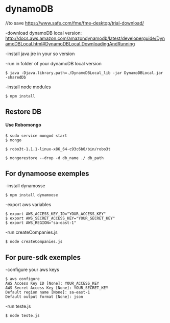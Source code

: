 # dynamoDB

//to save https://www.safe.com/fme/fme-desktop/trial-download/


-download dynamoDB local version:  
 http://docs.aws.amazon.com/amazondynamodb/latest/developerguide/DynamoDBLocal.html#DynamoDBLocal.DownloadingAndRunning

-install java jre in your so version

-run in folder of your dynamoDB local version
```
$ java -Djava.library.path=./DynamoDBLocal_lib -jar DynamoDBLocal.jar -sharedDb
```

-install node modules
```
$ npm install
```

## Restore DB
#### Use Robomongo
```
$ sudo service mongod start
$ mongo

$ robo3t-1.1.1-linux-x86_64-c93c6b0/bin/robo3t

$ mongorestore --drop -d db_name ./ db_path
```

## For dynamoose exemples
-install dynamosse
```
$ npm install dynamoose
```

-export aws variables
```
$ export AWS_ACCESS_KEY_ID="YOUR_ACCESS_KEY"
$ export AWS_SECRET_ACCESS_KEY="YOUR_SECRET_KEY"
$ export AWS_REGION="sa-east-1"
```

-run createCompanies.js
```
$ node createCompanies.js
```


## For pure-sdk exemples
-configure your aws keys
```
$ aws configure
AWS Access Key ID [None]: YOUR_ACCESS_KEY
AWS Secret Access Key [None]: YOUR_SECRET_KEY
Default region name [None]: sa-east-1
Default output format [None]: json
```

-run teste.js
```
$ node teste.js
```
